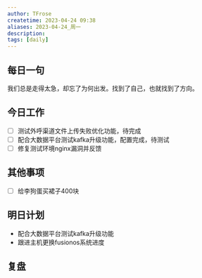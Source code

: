 ```yaml
---
author: TFrose
createtime: 2023-04-24 09:38
aliases: 2023-04-24_周一
description:
tags: [daily]
---
```


## 每日一句
我们总是走得太急，却忘了为何出发。找到了自己，也就找到了方向。

## 今日工作
- [ ] 测试外呼渠道文件上传失败优化功能，待完成
- [ ] 配合大数据平台测试kafka升级功能，配置完成，待测试
- [ ] 修复测试环境nginx漏洞并反馈

## 其他事项
- [ ] 给李狗蛋买裙子400块

## 明日计划
- 配合大数据平台测试kafka升级功能
- 跟进主机更换fusionos系统进度

## 复盘

